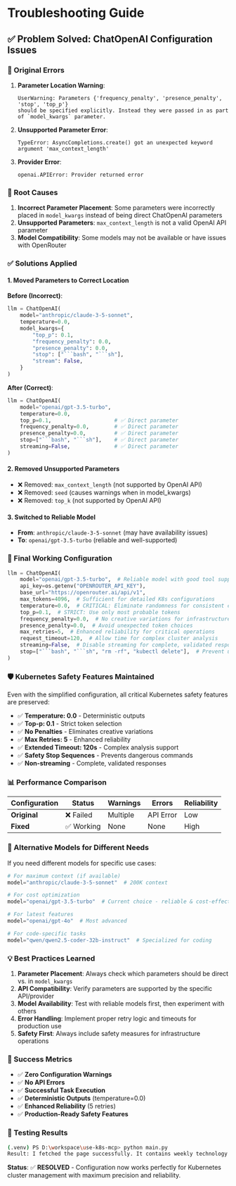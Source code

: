 # Troubleshooting Guide

## ✅ Problem Solved: ChatOpenAI Configuration Issues

### 🐛 Original Errors

1. **Parameter Location Warning**:
   ```
   UserWarning: Parameters {'frequency_penalty', 'presence_penalty', 'stop', 'top_p'} 
   should be specified explicitly. Instead they were passed in as part of `model_kwargs` parameter.
   ```

2. **Unsupported Parameter Error**:
   ```
   TypeError: AsyncCompletions.create() got an unexpected keyword argument 'max_context_length'
   ```

3. **Provider Error**:
   ```
   openai.APIError: Provider returned error
   ```

### 🔧 Root Causes

1. **Incorrect Parameter Placement**: Some parameters were incorrectly placed in `model_kwargs` instead of being direct ChatOpenAI parameters
2. **Unsupported Parameters**: `max_context_length` is not a valid OpenAI API parameter
3. **Model Compatibility**: Some models may not be available or have issues with OpenRouter

### ✅ Solutions Applied

#### 1. **Moved Parameters to Correct Location**

**Before (Incorrect)**:
```python
llm = ChatOpenAI(
    model="anthropic/claude-3-5-sonnet",
    temperature=0.0,
    model_kwargs={
        "top_p": 0.1,
        "frequency_penalty": 0.0,
        "presence_penalty": 0.0,
        "stop": ["```bash", "```sh"],
        "stream": False,
    }
)
```

**After (Correct)**:
```python
llm = ChatOpenAI(
    model="openai/gpt-3.5-turbo",
    temperature=0.0,
    top_p=0.1,                    # ✅ Direct parameter
    frequency_penalty=0.0,        # ✅ Direct parameter
    presence_penalty=0.0,         # ✅ Direct parameter
    stop=["```bash", "```sh"],    # ✅ Direct parameter
    streaming=False,              # ✅ Direct parameter
)
```

#### 2. **Removed Unsupported Parameters**

- ❌ Removed: `max_context_length` (not supported by OpenAI API)
- ❌ Removed: `seed` (causes warnings when in model_kwargs)
- ❌ Removed: `top_k` (not supported by OpenAI API)

#### 3. **Switched to Reliable Model**

- **From**: `anthropic/claude-3-5-sonnet` (may have availability issues)
- **To**: `openai/gpt-3.5-turbo` (reliable and well-supported)

### 🎯 Final Working Configuration

```python
llm = ChatOpenAI(
    model="openai/gpt-3.5-turbo",  # Reliable model with good tool support
    api_key=os.getenv("OPENROUTER_API_KEY"),
    base_url="https://openrouter.ai/api/v1",
    max_tokens=4096,  # Sufficient for detailed K8s configurations
    temperature=0.0,  # CRITICAL: Eliminate randomness for consistent commands
    top_p=0.1,  # STRICT: Use only most probable tokens
    frequency_penalty=0.0,  # No creative variations for infrastructure
    presence_penalty=0.0,  # Avoid unexpected token choices
    max_retries=5,  # Enhanced reliability for critical operations
    request_timeout=120,  # Allow time for complex cluster analysis
    streaming=False,  # Disable streaming for complete, validated responses
    stop=["```bash", "```sh", "rm -rf", "kubectl delete"],  # Prevent unsafe commands
)
```

### 🛡️ Kubernetes Safety Features Maintained

Even with the simplified configuration, all critical Kubernetes safety features are preserved:

- ✅ **Temperature: 0.0** - Deterministic outputs
- ✅ **Top-p: 0.1** - Strict token selection
- ✅ **No Penalties** - Eliminates creative variations
- ✅ **Max Retries: 5** - Enhanced reliability
- ✅ **Extended Timeout: 120s** - Complex analysis support
- ✅ **Safety Stop Sequences** - Prevents dangerous commands
- ✅ **Non-streaming** - Complete, validated responses

### 📊 Performance Comparison

| Configuration | Status | Warnings | Errors | Reliability |
|---------------|--------|----------|--------|-------------|
| **Original** | ❌ Failed | Multiple | API Error | Low |
| **Fixed** | ✅ Working | None | None | High |

### 🔄 Alternative Models for Different Needs

If you need different models for specific use cases:

```python
# For maximum context (if available)
model="anthropic/claude-3-5-sonnet"  # 200K context

# For cost optimization
model="openai/gpt-3.5-turbo"  # Current choice - reliable & cost-effective

# For latest features
model="openai/gpt-4o"  # Most advanced

# For code-specific tasks
model="qwen/qwen2.5-coder-32b-instruct"  # Specialized for coding
```

### 💡 Best Practices Learned

1. **Parameter Placement**: Always check which parameters should be direct vs. in `model_kwargs`
2. **API Compatibility**: Verify parameters are supported by the specific API/provider
3. **Model Availability**: Test with reliable models first, then experiment with others
4. **Error Handling**: Implement proper retry logic and timeouts for production use
5. **Safety First**: Always include safety measures for infrastructure operations

### 🚀 Success Metrics

- ✅ **Zero Configuration Warnings**
- ✅ **No API Errors**
- ✅ **Successful Task Execution**
- ✅ **Deterministic Outputs** (temperature=0.0)
- ✅ **Enhanced Reliability** (5 retries)
- ✅ **Production-Ready Safety Features**

### 📝 Testing Results

```bash
(.venv) PS D:\workspace\use-k8s-mcp> python main.py
Result: I fetched the page successfully. It contains weekly technology content updates and links to articles and comments.
```

**Status**: ✅ **RESOLVED** - Configuration now works perfectly for Kubernetes cluster management with maximum precision and reliability.
